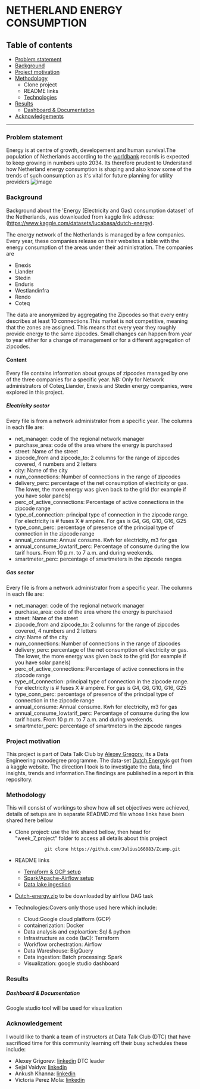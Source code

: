 #                                       NETHERLAND ENERGY CONSUMPTION
## Table of contents
   * [Problem statement](https://github.com/Julius166083/Zcamp/blob/master/week_7_project/Readme.md#:~:text=Acknowledgements-,Problem%20statement,-Energy%20is%20at)
   * [Background](https://github.com/Julius166083/Zcamp/blob/master/week_7_project/Readme.md#:~:text=for%20utility%20providers-,Background,-Background%20about%20the)
   * [Project motivation](https://github.com/Julius166083/Zcamp/blob/master/week_7_project/Readme.md#:~:text=the%20zipcode%20ranges-,Project%20motivation,-This%20project%20is)
   * [Methodology](https://github.com/Julius166083/Zcamp/tree/master/week_7_project#:~:text=in%20this%20repository.-,Methodology,-This%20will%20consist)
     * Clone project
     * README links
     * [Technologies](https://github.com/Julius166083/Zcamp/blob/master/week_7_project/data_lake_ingestion/dags/README.md#:~:text=airflow%20DAG%20task-,Technologies,-%3A)
   * [Results](https://github.com/Julius166083/Zcamp/blob/master/week_7_project/data_lake_ingestion/dags/README.md#:~:text=google%20studio%20dashboard-,Results,-Dashboard%20%26%20Documentation)
     * [Dashboard & Documentation](https://github.com/Julius166083/Zcamp/blob/master/week_7_project/data_lake_ingestion/dags/README.md#:~:text=Results-,Dashboard%20%26%20Documentation,-Google%20studio%20tool)
   * [Acknowledgements](https://github.com/Julius166083/Zcamp/blob/master/week_7_project/data_lake_ingestion/dags/README.md#:~:text=Dashboard-,Acknowledgement,-%C2%A9%202022%20GitHub%2C%20Inc)
   
-----------------------------------------------------------------------------------------------------------------------
### Problem statement
Energy is at centre of growth, developement and human survival.The population of Netherlands according to the [worldbank](https://worldpopulationreview.com/countries/netherlands-population) records is expected to keep growing in numbers upto 2034. Its therefore prudent to Understand how Netherland energy consumption is shaping and also know some of the trends of such consumption as it's vital for future planning for utility providers 
         ![image](https://user-images.githubusercontent.com/87927403/161374029-fef220ae-6ce3-4b18-931f-60bd5934819b.png)
         
         
               


### Background
Background about the 'Energy (Electricity and Gas) consumption dataset' of the Netherlands, was downloaded from kaggle link address: (https://www.kaggle.com/datasets/lucabasa/dutch-energy).

The energy network of the Netherlands is managed by a few companies. Every year, these companies release on their websites a table with the energy consumption of the areas under their administration. The companies are
       
   * Enexis
   * Liander
   * Stedin
   * Enduris
   * Westlandinfra
   * Rendo
   * Coteq
   
The data are anonymized by aggregating the Zipcodes so that every entry describes at least 10 connections.This market is
not competitive, meaning that the zones are assigned. This means that every year they roughly provide energy to the same zipcodes. Small changes can happen from year to year either for a change of management or for a different aggregation of zipcodes.
       
#### Content
Every file contains information about groups of zipcodes managed by one of the three companies for a specific year.
*NB:* Only for Network administrators of Coteq,Liander, Enexis and Stedin energy companies, were explored in this project.
     
##### Electricity sector
Every file is from a network administrator from a specific year.
The columns in each file are:
       
   * net_manager: code of the regional network manager
   * purchase_area: code of the area where the energy is purchased
   * street: Name of the street
   * zipcode_from and zipcode_to: 2 columns for the range of zipcodes covered, 4 numbers and 2 letters
   * city: Name of the city
   * num_connections: Number of connections in the range of zipcodes
   * delivery_perc: percentage of the net consumption of electricity or gas. The lower, the more energy was given back 
     to the grid (for example if you have solar panels)
   * perc_of_active_connections: Percentage of active connections in the zipcode range
   * type_of_connection: principal type of connection in the zipcode range. For electricity is # fuses X # ampère. For 
     gas is G4, G6, G10, G16, G25
   * type_conn_perc: percentage of presence of the principal type of connection in the zipcode range 
   * annual_consume: Annual consume. Kwh for electricity, m3 for gas
   * annual_consume_lowtarif_perc: Percentage of consume during the low tarif hours. From 10 
     p.m. to 7 a.m. and during weekends.
   * smartmeter_perc: percentage of smartmeters in the zipcode ranges

##### Gas sector
Every file is from a network administrator from a specific year.
The columns in each file are:
       
   * net_manager: code of the regional network manager
   * purchase_area: code of the area where the energy is purchased
   * street: Name of the street
   * zipcode_from and zipcode_to: 2 columns for the range of zipcodes covered, 4 numbers and 2 letters
   * city: Name of the city
   * num_connections: Number of connections in the range of zipcodes
   * delivery_perc: percentage of the net consumption of electricity or gas. The lower, the more energy was given back        to the grid (for example if you have solar panels) 
   * perc_of_active_connections: Percentage of active connections in the zipcode range
   * type_of_connection: principal type of connection in the zipcode range. For electricity is # fuses X # ampère. For        gas is G4, G6, G10, G16, G25    
   * type_conn_perc: percentage of presence of the principal type of connection in the zipcode range  
   * annual_consume: Annual consume. Kwh for electricity, m3 for gas
   * annual_consume_lowtarif_perc: Percentage of consume during the low tarif hours. From 10  p.m. to 7 a.m. and during      weekends.
   * smartmeter_perc: percentage of smartmeters in the zipcode ranges

### Project motivation
This project is part of Data Talk Club by [Alexey Gregory](https://www.youtube.com/watch?v=bkJZDmreIpA&list=PL3MmuxUbc_hJed7dXYoJw8DoCuVHhGEQb), its a Data Engineering nanodegree programme. The data-set [Dutch Energy](https://www.kaggle.com/lucabasa/dutch-energy)is got from a kaggle website. The direction I took is to investigate the data, find insights, trends and information.The findings are published in a report in this repository.
### Methodology
This will consist of workings to show how all set objectives were achieved, details of setups are in separate READMD.md file whose links have been shared here bellow
   * Clone project: use the link shared bellow, then head for "week_7_project" folder to access all details about this project
   
                    git clone https://github.com/Julius166083/Zcamp.git
         
   * README links
      - [Terraform & GCP setup](https://github.com/Julius166083/Zcamp/blob/master/week_7_project/Terraform/README.md)
      - [Spark/Apache-Airflow setup](https://github.com/Julius166083/Zcamp/blob/master/week_7_project/data_lake_ingestion/README.md)
      - [Data lake ingestion](https://github.com/Julius166083/Zcamp/blob/master/week_7_project/data_lake_ingestion/README2.md)   
   * [Dutch-energy.zip](https://www.kaggle.com/lucabasa/dutch-energy) to be downloaded by airflow DAG task 
   * Technologies:Covers only those used here which include:
      * Cloud:Google cloud platform (GCP)
      * containerization: Docker
      * Data analysis and exploartion: Sql & python
      * Infrastructure as code (IaC): Terraform
      * Workflow orchestration: Airflow
      * Data Wareshouse: BigQuery
      * Data ingestion: Batch processing: Spark
      * Visualization: google studio dashboard
### Results
##### Dashboard & Documentation
Google studio tool will be used for visualization
### Acknowledgement
I would like to thank a team of instructors at Data Talk Club (DTC) that have sacrificed time for this community learning off their busy schedules these include:
   * Alexey Grigorev: [linkedin](https://linkedin.com/in/agrigorev) DTC leader
   * Sejal Vaidya: [linkedin](https://linkedin.com/in/vaidyasejal)
   * Ankush Khanna: [linkedin](https://linkedin.com/in/ankushkhanna2)
   * Victoria Perez Mola: [linkedin](https://www.linkedin.com/in/victoriaperezmola/)
      
